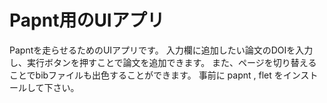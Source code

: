 # Papnt用のUIアプリ

Papntを走らせるためのUIアプリです。
入力欄に追加したい論文のDOIを入力し、実行ボタンを押すことで論文を追加できます。
また、ページを切り替えることでbibファイルも出色することができます。
事前に papnt , flet をインストールして下さい。
